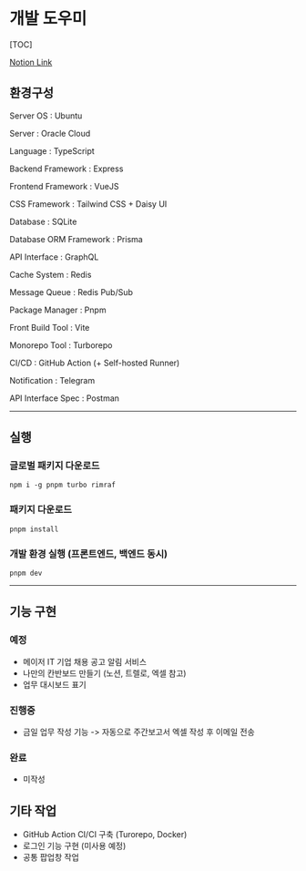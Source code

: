 # 개발 도우미

[TOC]

[Notion Link](https://www.notion.so/4d3b8c7aeb0b4b149da887c6dbdc609b)

## 환경구성

Server OS : Ubuntu

Server : Oracle Cloud

Language : TypeScript

Backend Framework : Express

Frontend Framework : VueJS

CSS Framework : Tailwind CSS + Daisy UI

Database : SQLite

Database ORM Framework : Prisma

API Interface : GraphQL

Cache System : Redis

Message Queue : Redis Pub/Sub

Package Manager : Pnpm

Front Build Tool : Vite

Monorepo Tool : Turborepo

CI/CD : GitHub Action (+ Self-hosted Runner)

Notification : Telegram

API Interface Spec : Postman

---

## 실행

### 글로벌 패키지 다운로드

```shell
npm i -g pnpm turbo rimraf
```

### 패키지 다운로드

```shell
pnpm install
```

### 개발 환경 실행 (프론트엔드, 백엔드 동시)

```shell
pnpm dev
```

---

## 기능 구현

### 예정

- 메이저 IT 기업 채용 공고 알림 서비스
- 나만의 칸반보드 만들기 (노션, 트렐로, 엑셀 참고)
- 업무 대시보드 표기

### 진행중

- 금일 업무 작성 기능 -> 자동으로 주간보고서 엑셀 작성 후 이메일 전송

### 완료

- 미작성

## 기타 작업

- GitHub Action CI/CI 구축 (Turorepo, Docker)
- 로그인 기능 구현 (미사용 예정)
- 공통 팝업창 작업
